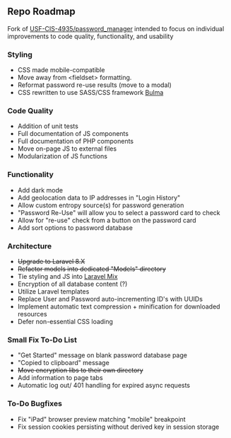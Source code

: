 ## Repo Roadmap

Fork of [USF-CIS-4935/password_manager](https://github.com/USF-CIS-4935/password_manager) intended to focus on individual improvements to code quality, functionality, and usability

### Styling
- CSS made mobile-compatible
- Move away from \<fieldset\> formatting.
- Reformat password re-use results (move to a modal)
- CSS rewritten to use SASS/CSS framework [Bulma](https://bulma.io/)

### Code Quality
- Addition of unit tests
- Full documentation of JS components
- Full documentation of PHP components
- Move on-page JS to external files
- Modularization of JS functions

### Functionality
- Add dark mode
- Add geolocation data to IP addresses in "Login History"
- Allow custom entropy source(s) for password generation
- "Password Re-Use" will allow you to select a password card to check
- Allow for "re-use" check from a button on the password card
- Add sort options to password database

### Architecture
- ~~Upgrade to Laravel 8.X~~
- ~~Refactor models into dedicated "Models" directory~~
- Tie styling and JS into [Laravel Mix](https://laravel.com/docs/8.x/mix)
- Encryption of all database content (?)
- Utilize Laravel templates
- Replace User and Password auto-incrementing ID's with UUIDs
- Implement automatic text compression + minification for downloaded resources
- Defer non-essential CSS loading

### Small Fix To-Do List
- "Get Started" message on blank password database page
- "Copied to clipboard" message
- ~~Move encryption libs to their own directory~~
- Add <meta> information to page tabs
- Automatic log out/ 401 handling for expired async requests

### To-Do Bugfixes
- Fix "iPad" browser preview matching "mobile" breakpoint
- Fix session cookies persisting without derived key in session storage
